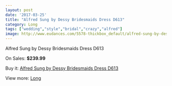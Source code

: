 ```yaml
---
layout: post
date: '2017-03-25'
title: "Alfred Sung by Dessy Bridesmaids Dress D613"
category: Long
tags: ["wedding","style","bridal","crazy","alfred"]
image: http://www.eudances.com/5578-thickbox_default/alfred-sung-by-dessy-bridesmaids-dress-d613.jpg
---
```

Alfred Sung by Dessy Bridesmaids Dress D613

On Sales: **$239.99**
<a href="https://www.eudances.com/en/long/1923-alfred-sung-by-dessy-bridesmaids-dress-d613.html"><amp-img layout="responsive" width="600" height="600" src="//www.eudances.com/5578-thickbox_default/alfred-sung-by-dessy-bridesmaids-dress-d613.jpg" alt="Alfred Sung by Dessy Bridesmaids Dress D613 0" /></a>
<a href="https://www.eudances.com/en/long/1923-alfred-sung-by-dessy-bridesmaids-dress-d613.html"><amp-img layout="responsive" width="600" height="600" src="//www.eudances.com/5579-thickbox_default/alfred-sung-by-dessy-bridesmaids-dress-d613.jpg" alt="Alfred Sung by Dessy Bridesmaids Dress D613 1" /></a>

Buy it: [Alfred Sung by Dessy Bridesmaids Dress D613](https://www.eudances.com/en/long/1923-alfred-sung-by-dessy-bridesmaids-dress-d613.html "Alfred Sung by Dessy Bridesmaids Dress D613")

View more: [Long](https://www.eudances.com/en/21-long "Long")